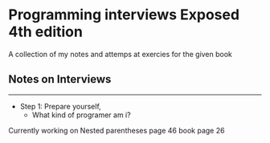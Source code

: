 # Programming interviews Exposed 4th edition

A collection of my notes and attemps at exercies for the given book

## Notes on Interviews

---

- Step 1: Prepare yourself,
  - What kind of programer am i?

Currently working on Nested parentheses page 46 book page 26
